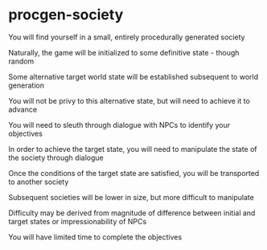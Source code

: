 
# procgen-society


You will find yourself in a small, entirely procedurally generated society  

Naturally, the game will be initialized to some definitive state - though random  

Some alternative target world state will be established subsequent to world generation  

You will not be privy to this alternative state, but will need to achieve it to advance  

You will need to sleuth through dialogue with NPCs to identify your objectives  

In order to achieve the target state, you will need to manipulate the state of the society through dialogue  

Once the conditions of the target state are satisfied, you will be transported to another society  

Subsequent societies will be lower in size, but more difficult to manipulate  

Difficulty may be derived from magnitude of difference between initial and target states or impressionability of NPCs

You will have limited time to complete the objectives